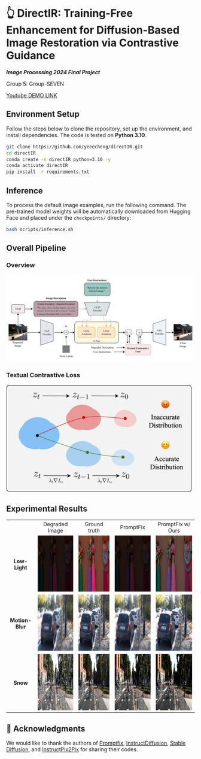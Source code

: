 # 👆 DirectIR: Training-Free Enhancement for Diffusion-Based Image Restoration via Contrastive Guidance
***Image Processing 2024 Final Project***

Group 5: Group-SEVEN

[Youtube DEMO LINK](https://www.youtube.com/watch?v=Y2kIq410dEI&t=330s)

## Environment Setup

Follow the steps below to clone the repository, set up the environment, and install dependencies. The code is tested on **Python 3.10**.

```bash
git clone https://github.com/yeeecheng/directIR.git
cd directIR
conda create -n directIR python=3.10 -y
conda activate directIR
pip install -r requirements.txt
```

## Inference

To process the default image examples, run the following command. The pre-trained model weights will be automatically downloaded from Hugging Face and placed under the `checkpoints/` directory:

```bash
bash scripts/inference.sh
```
## Overall Pipeline
### Overview
<img src="src/main_pipeline.jpg" alt="alt text" width="800">

### Textual Contrastive Loss
<img src="src/manifold.png" alt="alt text" width="800">

## Experimental Results
<table>
  <tr>
    <td></td>
    <td align="center">
      Degraded Image
    </td>
    <td align="center">
      Ground truth
    </td>
    <td align="center">
      PromptFix
    </td>
    <td align="center">
      PromptFix w/ Ours
    </td>
  </tr>
  <tr>
    <td rowspan="1" align="center">
      <b>Low-Light</b>
    </td>
    <td align="center">
      <img src="validation_results/low_light/degraded.png" alt="Degraded Image" width="200" height="150">
    </td>
    <td align="center">
      <img src="validation_results/low_light/gt.png" alt="Ground truth" width="200" height="150">
    </td>
    <td align="center">
      <img src="validation_results/low_light/baseline_result.jpg" alt="PromptFix" width="200" height="150">
    </td>
    <td align="center">
      <img src="validation_results/low_light/our_result.jpg" alt="PromptFix w/ Ours" width="200" height="150">
    </td>
  </tr>
  <tr>
    <td rowspan="1" align="center">
      <b>Motion-Blur</b>
    </td>
    <td align="center">
      <img src="validation_results/motion_blur/degraded.png" alt="Degraded Image" width="200" height="150">
    </td>
    <td align="center">
      <img src="validation_results/motion_blur/gt.png" alt="Ground truth" width="200" height="150">
    </td>
    <td align="center">
      <img src="validation_results/motion_blur/baseline_result.jpg" alt="PromptFix" width="200" height="150">
    </td>
    <td align="center">
      <img src="validation_results/motion_blur/our_result.jpg" alt="PromptFix w/ Ours" width="200" height="150">
    </td>
  </tr>
  <tr>
    <td rowspan="1" align="center">
      <b>Snow</b>
    </td>
    <td align="center">
      <img src="validation_results/snow/degraded.png" alt="Degraded Image" width="200" height="150">
    </td>
    <td align="center">
      <img src="validation_results/snow/gt.png" alt="Ground truth" width="200" height="150">
    </td>
    <td align="center">
      <img src="validation_results/snow/baseline_result.jpg" alt="PromptFix" width="200" height="150">
    </td>
    <td align="center">
      <img src="validation_results/snow/our_result.jpg" alt="PromptFix w/ Ours" width="200" height="150">
    </td>
  </tr>
</table>

## 🙏 Acknowledgments

We would like to thank the authors of [Promptfix](https://github.com/yeates/PromptFix), [InstructDiffusion](https://github.com/cientgu/InstructDiffusion), [Stable Diffusion](https://github.com/CompVis/stable-diffusion), and [InstructPix2Pix](https://github.com/timothybrooks/instruct-pix2pix) for sharing their codes.
